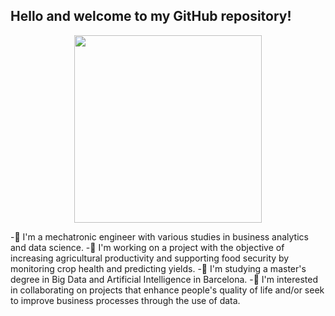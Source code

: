 ## Hello and welcome to my GitHub repository! 

<p align="center">
  <img src="https://mir-s3-cdn-cf.behance.net/project_modules/hd/06f21a161921919.63cd7887d0a70.gif" width="300" height="300">
</p>

-🤖 I'm a mechatronic engineer with various studies in business analytics and data science.
-🔭 I'm working on a project with the objective of increasing agricultural productivity and supporting food security by monitoring crop health and predicting yields. 
-🌱 I'm studying a master's degree in Big Data and Artificial Intelligence in Barcelona.
-👯 I'm interested in collaborating on projects that enhance people's quality of life and/or seek to improve business processes through the use of data.

